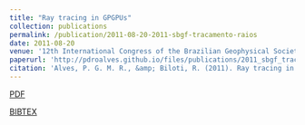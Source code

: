 ```yaml
---
title: "Ray tracing in GPGPUs"
collection: publications
permalink: /publication/2011-08-20-2011-sbgf-tracamento-raios
date: 2011-08-20
venue: '12th International Congress of the Brazilian Geophysical Society'
paperurl: 'http://pdroalves.github.io/files/publications/2011_sbgf_tracamento_raios.pdf'
citation: 'Alves, P. G. M. R., &amp; Biloti, R. (2011). Ray tracing in GPGPUs (in portuguese). 12th International Congress of the Brazilian Geophysical Society (CSBGf).'
---
```


<a href='http://pdroalves.github.io/files/publications//2011-sbgf-tracamento-raios.pdf'>PDF</a>


<a href='http://pdroalves.github.io/files/publications//2011-sbgf-tracamento-raios.bib'>BIBTEX</a>
